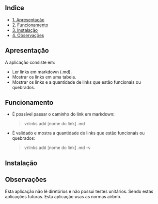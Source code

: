 ## Indice

* [1. Apresentação](#1-apresentacao)
* [2. Funcionamento](#2-funcionamento)
* [3. Instalação](#3.instalacao)
* [4. Observações](#observacoes)

## Apresentação
A aplicação consiste em: 
* Ler links em markdown (.md).
* Mostrar os links em uma tabela.
* Mostrar os links e a quantidade de links que estão funcionais ou quebrados.

## Funcionamento
* É possível passar o caminho do link em markdown: 
  > vrlinks add [nome do link] .md

* É validado e mostra a quantidade de links que estão funcionais ou quebrados:
  > vrlinks add [nome do link] .md -v

## Instalação


## Observações
Esta aplicação não lê diretórios e não possui testes unitários. Sendo estas aplicações futuras. Esta aplicação usas as normas airbnb.
    